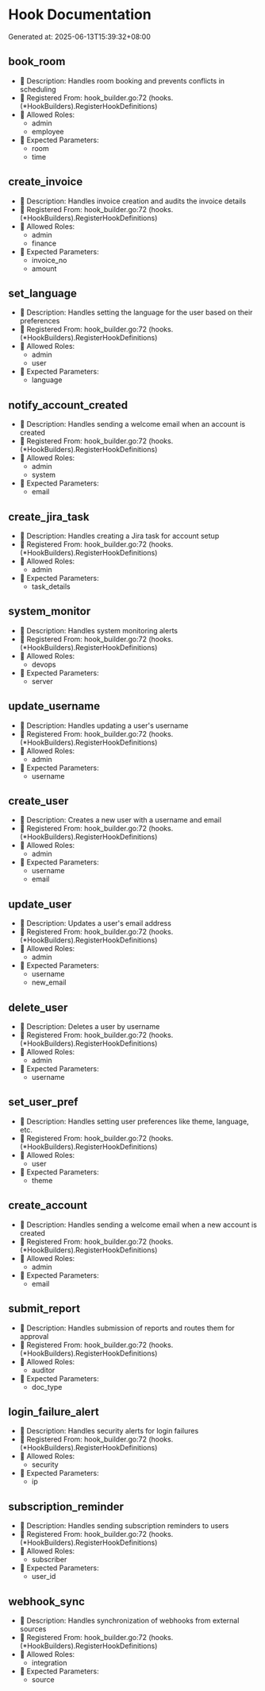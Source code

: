 # Hook Documentation

Generated at: 2025-06-13T15:39:32+08:00

## book_room
- 📄 Description: Handles room booking and prevents conflicts in scheduling
- 🔗 Registered From: hook_builder.go:72 (hooks.(*HookBuilders).RegisterHookDefinitions)
- 👥 Allowed Roles:
  - admin
  - employee
- 🎯 Expected Parameters:
  - room
  - time

## create_invoice
- 📄 Description: Handles invoice creation and audits the invoice details
- 🔗 Registered From: hook_builder.go:72 (hooks.(*HookBuilders).RegisterHookDefinitions)
- 👥 Allowed Roles:
  - admin
  - finance
- 🎯 Expected Parameters:
  - invoice_no
  - amount

## set_language
- 📄 Description: Handles setting the language for the user based on their preferences
- 🔗 Registered From: hook_builder.go:72 (hooks.(*HookBuilders).RegisterHookDefinitions)
- 👥 Allowed Roles:
  - admin
  - user
- 🎯 Expected Parameters:
  - language

## notify_account_created
- 📄 Description: Handles sending a welcome email when an account is created
- 🔗 Registered From: hook_builder.go:72 (hooks.(*HookBuilders).RegisterHookDefinitions)
- 👥 Allowed Roles:
  - admin
  - system
- 🎯 Expected Parameters:
  - email

## create_jira_task
- 📄 Description: Handles creating a Jira task for account setup
- 🔗 Registered From: hook_builder.go:72 (hooks.(*HookBuilders).RegisterHookDefinitions)
- 👥 Allowed Roles:
  - admin
- 🎯 Expected Parameters:
  - task_details

## system_monitor
- 📄 Description: Handles system monitoring alerts
- 🔗 Registered From: hook_builder.go:72 (hooks.(*HookBuilders).RegisterHookDefinitions)
- 👥 Allowed Roles:
  - devops
- 🎯 Expected Parameters:
  - server

## update_username
- 📄 Description: Handles updating a user's username
- 🔗 Registered From: hook_builder.go:72 (hooks.(*HookBuilders).RegisterHookDefinitions)
- 👥 Allowed Roles:
  - admin
- 🎯 Expected Parameters:
  - username

## create_user
- 📄 Description: Creates a new user with a username and email
- 🔗 Registered From: hook_builder.go:72 (hooks.(*HookBuilders).RegisterHookDefinitions)
- 👥 Allowed Roles:
  - admin
- 🎯 Expected Parameters:
  - username
  - email

## update_user
- 📄 Description: Updates a user's email address
- 🔗 Registered From: hook_builder.go:72 (hooks.(*HookBuilders).RegisterHookDefinitions)
- 👥 Allowed Roles:
  - admin
- 🎯 Expected Parameters:
  - username
  - new_email

## delete_user
- 📄 Description: Deletes a user by username
- 🔗 Registered From: hook_builder.go:72 (hooks.(*HookBuilders).RegisterHookDefinitions)
- 👥 Allowed Roles:
  - admin
- 🎯 Expected Parameters:
  - username

## set_user_pref
- 📄 Description: Handles setting user preferences like theme, language, etc.
- 🔗 Registered From: hook_builder.go:72 (hooks.(*HookBuilders).RegisterHookDefinitions)
- 👥 Allowed Roles:
  - user
- 🎯 Expected Parameters:
  - theme

## create_account
- 📄 Description: Handles sending a welcome email when a new account is created
- 🔗 Registered From: hook_builder.go:72 (hooks.(*HookBuilders).RegisterHookDefinitions)
- 👥 Allowed Roles:
  - admin
- 🎯 Expected Parameters:
  - email

## submit_report
- 📄 Description: Handles submission of reports and routes them for approval
- 🔗 Registered From: hook_builder.go:72 (hooks.(*HookBuilders).RegisterHookDefinitions)
- 👥 Allowed Roles:
  - auditor
- 🎯 Expected Parameters:
  - doc_type

## login_failure_alert
- 📄 Description: Handles security alerts for login failures
- 🔗 Registered From: hook_builder.go:72 (hooks.(*HookBuilders).RegisterHookDefinitions)
- 👥 Allowed Roles:
  - security
- 🎯 Expected Parameters:
  - ip

## subscription_reminder
- 📄 Description: Handles sending subscription reminders to users
- 🔗 Registered From: hook_builder.go:72 (hooks.(*HookBuilders).RegisterHookDefinitions)
- 👥 Allowed Roles:
  - subscriber
- 🎯 Expected Parameters:
  - user_id

## webhook_sync
- 📄 Description: Handles synchronization of webhooks from external sources
- 🔗 Registered From: hook_builder.go:72 (hooks.(*HookBuilders).RegisterHookDefinitions)
- 👥 Allowed Roles:
  - integration
- 🎯 Expected Parameters:
  - source
